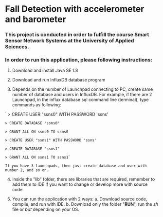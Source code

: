 # Fall Detection with accelerometer and barometer

### This project is conducted in order to fulfill the course Smart Sensor Network Systems at the University of Applied Sciences.

### In order to run this application, please following instructions:
1. Download and install Java SE 1.8

2. Download and run InfluxDB database program

3. Depends on the number of Launchpad connecting to PC, create same number of database and users in InfluxDB. For example, if there are 2 Launchpad, in the influx database sql command line (terminal), type commands as following:

`    > CREATE USER "ssns0" WITH PASSWORD 'ssns'

    > CREATE DATABASE "ssns0"

    > GRANT ALL ON ssns0 TO ssns0

    > CREATE USER "ssns1" WITH PASSWORD 'ssns'

    > CREATE DATABASE "ssns1"

    > GRANT ALL ON ssns1 TO ssns1`

    If you have 3 launchpads, then just create database and user with number 2, and so on.

4. Inside the "lib" folder, there are libraries that are required, remember to add them to IDE if you want to change or develop more with source code.

5. You can run the application with 2 ways:
    a. Download source code, compile, and run with IDE.
    b. Download only the folder "**RUN**", run the *sh* file or *bat* depending on your OS.